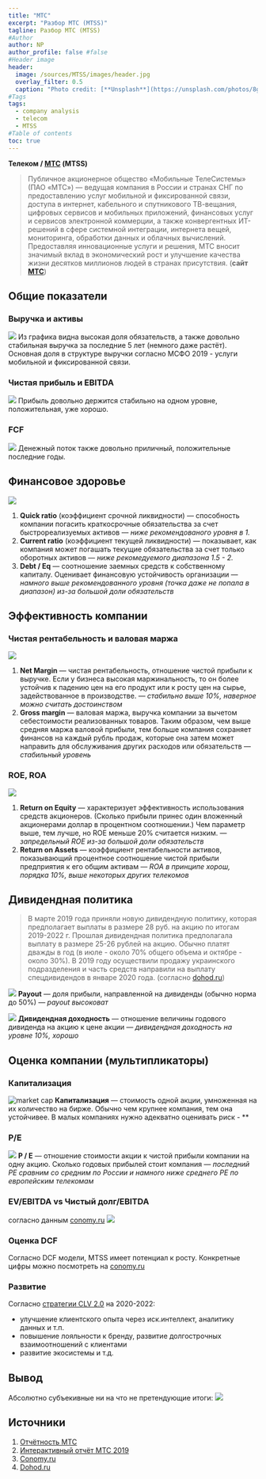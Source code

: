 ```yaml
---
title: "МТС"
excerpt: "Разбор МТС (MTSS)"
tagline: Разбор МТС (MTSS)
#Author
author: NP
author_profile: false #false
#Header image
header:
  image: /sources/MTSS/images/header.jpg
  overlay_filter: 0.5
  caption: "Photo credit: [**Unsplash**](https://unsplash.com/photos/8gWEAAXJjtI)"
#Tags
tags:
  - company analysis
  - telecom
  - MTSS
#Table of contents
toc: true
---
```


**Телеком / [МТС](https://moskva.mts.ru/about/investoram-i-akcioneram/korporativnoe-upravlenie/raskritie-informacii/godovaya-otchetnost) (MTSS)**

> Публичное акционерное общество «Мобильные ТелеСистемы» (ПАО «МТС») — ведущая компания в России и странах СНГ по предоставлению услуг мобильной и фиксированной связи, доступа в интернет, кабельного и спутникового ТВ-вещания, цифровых сервисов и мобильных приложений, финансовых услуг и сервисов электронной коммерции, а также конвергентных ИТ-решений в сфере системной интеграции, интернета вещей, мониторинга, обработки данных и облачных вычислений. Предоставляя инновационные услуги и решения, МТС вносит значимый вклад в экономический рост и улучшение качества жизни десятков миллионов людей в странах присутствия. (**сайт  [МТС](https://moskva.mts.ru/about/informaciya-o-mts/mts-v-rossii-i-v-mire/o-kompanii/informaciya-o-mts)**)


## Общие показатели

### Выручка и активы

![](../sources/MTSS/images/1_assets.png)
Из графика видна высокая доля обязательств, а также довольно стабильная выручка за последние 5 лет (немного даже растёт). 
Основная доля в структуре выручки согласно МСФО 2019 - услуги мобильной и фиксированной связи.

### Чистая прибыль и EBITDA
![](../sources/MTSS/images/2_net_profit.png)
Прибыль довольно держится стабильно на одном уровне, положительная, уже хорошо.

### FCF
![](../sources/MTSS/images/fcf.png)
Денежный поток также довольно приличный, положительные последние годы.

## Финансовое здоровье
![](../sources/MTSS/images/3_fin_health.png)
1. **Quick ratio** (коэффициент срочной ликвидности) — cпособность компании погасить краткосрочные обязательства за счет быстрореализуемых активов — *ниже рекомендованого уровня в 1.*
1. **Current ratio** (коэффициент текущей ликвидности) — показывает, как компания может погашать текущие обязательства за счет только оборотных активов — *ниже рекомедуемого диапазона 1.5 - 2.*
1. **Debt / Eq** — соотношение заемных средств к собственному капиталу. Оценивает финансовую устойчивость организации — *намного выше рекомендованного уровня (точка даже не попала в диапазон) из-за большой доли обязательств*

## Эффективность компании

### Чистая рентабельность и валовая маржа
![](../sources/MTSS/images/4_net_margin.png)
1. **Net Margin** — чистая рентабельность, отношение чистой прибыли к выручке. Если у бизнеса высокая маржинальность, то он более устойчив к падению цен на его продукт или к росту цен на сырье, задействованное в производстве. — *стабильно выше 10%, наверное можно считать достоинством*
1. **Gross margin** — валовая маржа, выручка компании за вычетом себестоимости реализованных товаров. Таким образом, чем выше средняя маржа валовой прибыли, тем больше компания сохраняет финансов на каждый рубль продаж, которые она затем может направить для обслуживания других расходов или обязательств — *стабильный уровень*

### ROE, ROA
![](../sources/MTSS/images/5_ROE_ROA.png)
1. **Return on Equity** — характеризует эффективность использования средств акционеров. (Сколько прибыли принес один вложенный акционерами доллар в процентном соотношении.) Чем параметр выше, тем лучше, но ROE меньше 20% считается низким. — *запредельный ROE из-за большой доли обязательств*
1. **Return on Assets** — коэффициент рентабельности активов, показывающий процентное соотношение чистой прибыли предприятия к его общим активам — *ROA в принципе хорош, порядка 10%, выше некоторых других телекомов*

## Дивидендная политика
> В марте 2019 года приняли новую дивидендную политику, которая предполагает выплаты в размере 28 руб. на акцию по итогам 2019-2022 г. Прошлая дивидендная политика предполагала выплату в размере 25-26 рублей на акцию. Обычно платят дважды в год (в июле - около 70% общего объема и октябре - около 30%). В 2019 году осуществили продажу украинского подразделения и часть средств направили на выплату спецдивидендов в январе 2020 года. (согласно [dohod.ru](https://www.dohod.ru/ik/analytics/dividend/mtss))

![](../sources/MTSS/images/6_payout.png)
**Payout** — доля прибыли, направленной на дивиденды (обычно норма до 50%) — *payout высоковат*

![](../sources/MTSS/images/7_dividend_share_percent.png)
**Дивидендная доходность** — отношение величины годового дивиденда на акцию к цене акции — *дивидендная доходность на уровне 10%, хорошо*

## Оценка компании (мультипликаторы)

### Капитализация
![market cap](../sources/MTSS/images/8_capitalization.png)
**Капитализация** — стоимость одной акции, умноженная на их количество на бирже. Обычно чем крупнее компания, тем она устойчивее. В малых компаниях нужно адекватно оценивать риск - **

### P/E
![](../sources/MTSS/images/9_PE.png)
**P / E** — отношение стоимости акции к чистой прибыли компании на одну акцию. Сколько годовых прибылей стоит компания — *последний PE сравним со средним по России и намного ниже среднего PE по европейским телекомам*


### EV/EBITDA vs Чистый долг/EBITDA
согласно данным [conomy.ru](https://www.conomy.ru/telecom-com-rk-vert)
![](../sources/MTSS/images/10_EV_DEBT_EBITDA.png)


### Оценка DCF
Согласно DCF модели, MTSS имеет потенциал к росту. Конкретные цифры можно посмотреть на [conomy.ru](https://www.conomy.ru/emitent/mts-mobilnye-telesistemy/page-templates/3265/7026)

### Развитие
Согласно [стратегии CLV 2.0](https://moskva.mts.ru/about/informaciya-o-mts/mts-v-rossii-i-v-mire/o-kompanii/missiya-i-strategiya) на 2020-2022:

* улучшение клиентского опыта через иск.интеллект, аналитику данных и т.п.
* повышение лояльности к бренду, развитие долгострочных взаимоотношений с клиентами
* развитие экосистемы и т.д.

## Вывод
Абсолютно субъекивные ни на что не претендующие итоги:
![](../sources/MTSS/images/11_solve.png)


## Источники
1. [Отчётность МТС](https://moskva.mts.ru/about/investoram-i-akcioneram/korporativnoe-upravlenie/raskritie-informacii/godovaya-otchetnost)
1. [Интерактивный отчёт МТС 2019](http://ar2019.mts.ru/ru)
1. [Conomy.ru](https://www.conomy.ru/emitent/mts-mobilnye-telesistemy)
1. [Dohod.ru](https://www.dohod.ru/ik/analytics/dividend/mtss)